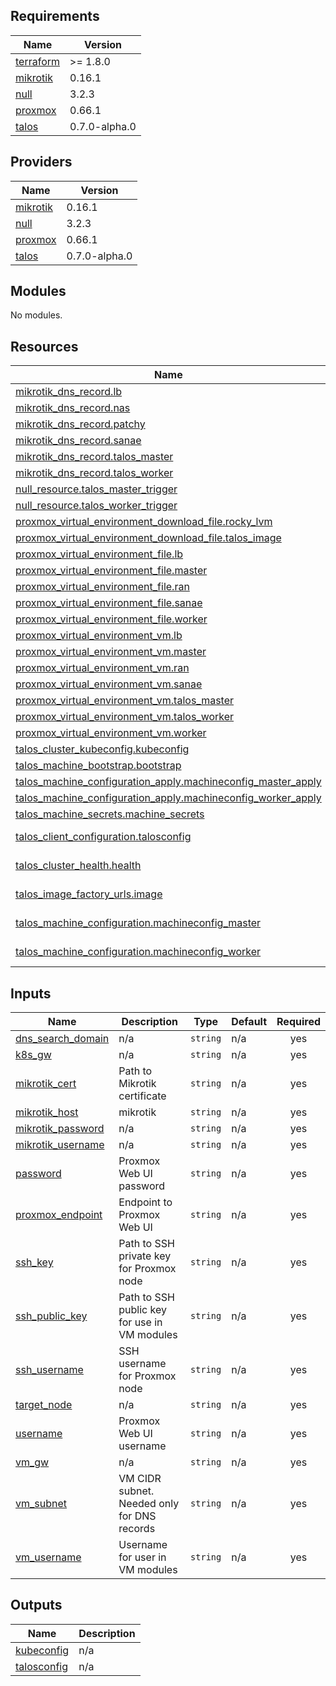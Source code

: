<!-- BEGINNING OF PRE-COMMIT-TERRAFORM DOCS HOOK -->
## Requirements

| Name | Version |
|------|---------|
| <a name="requirement_terraform"></a> [terraform](#requirement\_terraform) | >= 1.8.0 |
| <a name="requirement_mikrotik"></a> [mikrotik](#requirement\_mikrotik) | 0.16.1 |
| <a name="requirement_null"></a> [null](#requirement\_null) | 3.2.3 |
| <a name="requirement_proxmox"></a> [proxmox](#requirement\_proxmox) | 0.66.1 |
| <a name="requirement_talos"></a> [talos](#requirement\_talos) | 0.7.0-alpha.0 |

## Providers

| Name | Version |
|------|---------|
| <a name="provider_mikrotik"></a> [mikrotik](#provider\_mikrotik) | 0.16.1 |
| <a name="provider_null"></a> [null](#provider\_null) | 3.2.3 |
| <a name="provider_proxmox"></a> [proxmox](#provider\_proxmox) | 0.66.1 |
| <a name="provider_talos"></a> [talos](#provider\_talos) | 0.7.0-alpha.0 |

## Modules

No modules.

## Resources

| Name | Type |
|------|------|
| [mikrotik_dns_record.lb](https://registry.terraform.io/providers/ddelnano/mikrotik/0.16.1/docs/resources/dns_record) | resource |
| [mikrotik_dns_record.nas](https://registry.terraform.io/providers/ddelnano/mikrotik/0.16.1/docs/resources/dns_record) | resource |
| [mikrotik_dns_record.patchy](https://registry.terraform.io/providers/ddelnano/mikrotik/0.16.1/docs/resources/dns_record) | resource |
| [mikrotik_dns_record.sanae](https://registry.terraform.io/providers/ddelnano/mikrotik/0.16.1/docs/resources/dns_record) | resource |
| [mikrotik_dns_record.talos_master](https://registry.terraform.io/providers/ddelnano/mikrotik/0.16.1/docs/resources/dns_record) | resource |
| [mikrotik_dns_record.talos_worker](https://registry.terraform.io/providers/ddelnano/mikrotik/0.16.1/docs/resources/dns_record) | resource |
| [null_resource.talos_master_trigger](https://registry.terraform.io/providers/hashicorp/null/3.2.3/docs/resources/resource) | resource |
| [null_resource.talos_worker_trigger](https://registry.terraform.io/providers/hashicorp/null/3.2.3/docs/resources/resource) | resource |
| [proxmox_virtual_environment_download_file.rocky_lvm](https://registry.terraform.io/providers/bpg/proxmox/0.66.1/docs/resources/virtual_environment_download_file) | resource |
| [proxmox_virtual_environment_download_file.talos_image](https://registry.terraform.io/providers/bpg/proxmox/0.66.1/docs/resources/virtual_environment_download_file) | resource |
| [proxmox_virtual_environment_file.lb](https://registry.terraform.io/providers/bpg/proxmox/0.66.1/docs/resources/virtual_environment_file) | resource |
| [proxmox_virtual_environment_file.master](https://registry.terraform.io/providers/bpg/proxmox/0.66.1/docs/resources/virtual_environment_file) | resource |
| [proxmox_virtual_environment_file.ran](https://registry.terraform.io/providers/bpg/proxmox/0.66.1/docs/resources/virtual_environment_file) | resource |
| [proxmox_virtual_environment_file.sanae](https://registry.terraform.io/providers/bpg/proxmox/0.66.1/docs/resources/virtual_environment_file) | resource |
| [proxmox_virtual_environment_file.worker](https://registry.terraform.io/providers/bpg/proxmox/0.66.1/docs/resources/virtual_environment_file) | resource |
| [proxmox_virtual_environment_vm.lb](https://registry.terraform.io/providers/bpg/proxmox/0.66.1/docs/resources/virtual_environment_vm) | resource |
| [proxmox_virtual_environment_vm.master](https://registry.terraform.io/providers/bpg/proxmox/0.66.1/docs/resources/virtual_environment_vm) | resource |
| [proxmox_virtual_environment_vm.ran](https://registry.terraform.io/providers/bpg/proxmox/0.66.1/docs/resources/virtual_environment_vm) | resource |
| [proxmox_virtual_environment_vm.sanae](https://registry.terraform.io/providers/bpg/proxmox/0.66.1/docs/resources/virtual_environment_vm) | resource |
| [proxmox_virtual_environment_vm.talos_master](https://registry.terraform.io/providers/bpg/proxmox/0.66.1/docs/resources/virtual_environment_vm) | resource |
| [proxmox_virtual_environment_vm.talos_worker](https://registry.terraform.io/providers/bpg/proxmox/0.66.1/docs/resources/virtual_environment_vm) | resource |
| [proxmox_virtual_environment_vm.worker](https://registry.terraform.io/providers/bpg/proxmox/0.66.1/docs/resources/virtual_environment_vm) | resource |
| [talos_cluster_kubeconfig.kubeconfig](https://registry.terraform.io/providers/siderolabs/talos/0.7.0-alpha.0/docs/resources/cluster_kubeconfig) | resource |
| [talos_machine_bootstrap.bootstrap](https://registry.terraform.io/providers/siderolabs/talos/0.7.0-alpha.0/docs/resources/machine_bootstrap) | resource |
| [talos_machine_configuration_apply.machineconfig_master_apply](https://registry.terraform.io/providers/siderolabs/talos/0.7.0-alpha.0/docs/resources/machine_configuration_apply) | resource |
| [talos_machine_configuration_apply.machineconfig_worker_apply](https://registry.terraform.io/providers/siderolabs/talos/0.7.0-alpha.0/docs/resources/machine_configuration_apply) | resource |
| [talos_machine_secrets.machine_secrets](https://registry.terraform.io/providers/siderolabs/talos/0.7.0-alpha.0/docs/resources/machine_secrets) | resource |
| [talos_client_configuration.talosconfig](https://registry.terraform.io/providers/siderolabs/talos/0.7.0-alpha.0/docs/data-sources/client_configuration) | data source |
| [talos_cluster_health.health](https://registry.terraform.io/providers/siderolabs/talos/0.7.0-alpha.0/docs/data-sources/cluster_health) | data source |
| [talos_image_factory_urls.image](https://registry.terraform.io/providers/siderolabs/talos/0.7.0-alpha.0/docs/data-sources/image_factory_urls) | data source |
| [talos_machine_configuration.machineconfig_master](https://registry.terraform.io/providers/siderolabs/talos/0.7.0-alpha.0/docs/data-sources/machine_configuration) | data source |
| [talos_machine_configuration.machineconfig_worker](https://registry.terraform.io/providers/siderolabs/talos/0.7.0-alpha.0/docs/data-sources/machine_configuration) | data source |

## Inputs

| Name | Description | Type | Default | Required |
|------|-------------|------|---------|:--------:|
| <a name="input_dns_search_domain"></a> [dns\_search\_domain](#input\_dns\_search\_domain) | n/a | `string` | n/a | yes |
| <a name="input_k8s_gw"></a> [k8s\_gw](#input\_k8s\_gw) | n/a | `string` | n/a | yes |
| <a name="input_mikrotik_cert"></a> [mikrotik\_cert](#input\_mikrotik\_cert) | Path to Mikrotik certificate | `string` | n/a | yes |
| <a name="input_mikrotik_host"></a> [mikrotik\_host](#input\_mikrotik\_host) | mikrotik | `string` | n/a | yes |
| <a name="input_mikrotik_password"></a> [mikrotik\_password](#input\_mikrotik\_password) | n/a | `string` | n/a | yes |
| <a name="input_mikrotik_username"></a> [mikrotik\_username](#input\_mikrotik\_username) | n/a | `string` | n/a | yes |
| <a name="input_password"></a> [password](#input\_password) | Proxmox Web UI password | `string` | n/a | yes |
| <a name="input_proxmox_endpoint"></a> [proxmox\_endpoint](#input\_proxmox\_endpoint) | Endpoint to Proxmox Web UI | `string` | n/a | yes |
| <a name="input_ssh_key"></a> [ssh\_key](#input\_ssh\_key) | Path to SSH private key for Proxmox node | `string` | n/a | yes |
| <a name="input_ssh_public_key"></a> [ssh\_public\_key](#input\_ssh\_public\_key) | Path to SSH public key for use in VM modules | `string` | n/a | yes |
| <a name="input_ssh_username"></a> [ssh\_username](#input\_ssh\_username) | SSH username for Proxmox node | `string` | n/a | yes |
| <a name="input_target_node"></a> [target\_node](#input\_target\_node) | n/a | `string` | n/a | yes |
| <a name="input_username"></a> [username](#input\_username) | Proxmox Web UI username | `string` | n/a | yes |
| <a name="input_vm_gw"></a> [vm\_gw](#input\_vm\_gw) | n/a | `string` | n/a | yes |
| <a name="input_vm_subnet"></a> [vm\_subnet](#input\_vm\_subnet) | VM CIDR subnet. Needed only for DNS records | `string` | n/a | yes |
| <a name="input_vm_username"></a> [vm\_username](#input\_vm\_username) | Username for user in VM modules | `string` | n/a | yes |

## Outputs

| Name | Description |
|------|-------------|
| <a name="output_kubeconfig"></a> [kubeconfig](#output\_kubeconfig) | n/a |
| <a name="output_talosconfig"></a> [talosconfig](#output\_talosconfig) | n/a |
<!-- END OF PRE-COMMIT-TERRAFORM DOCS HOOK -->
